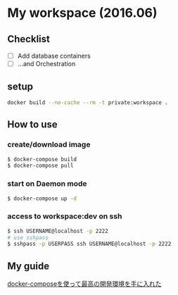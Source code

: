 # My workspace (2016.06)

## Checklist

- [ ] Add database containers
- [ ] ...and Orchestration

## setup

```bash
docker build --no-cache --rm -t private:workspace .
```

## How to use
### create/download image

```bash
$ docker-compose build
$ docker-compose pull
```

### start on Daemon mode

```bash
$ docker-compose up -d
```

### access to workspace:dev on ssh

```bash
$ ssh USERNAME@localhost -p 2222
# use sshpass
$ sshpass -p USERPASS ssh USERNAME@localhost -p 2222
```

## My guide

[docker-composeを使って最高の開発環境を手に入れた](http://blog.muuny-blue.info/7d128c1d4a33165a8676d1650d8ff828.html)
